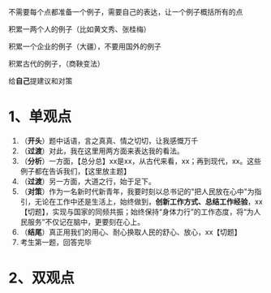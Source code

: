 不需要每个点都准备一个例子，需要自己的表达，让一个例子概括所有的点

积累一两个人的例子（比如黄文秀、张桂梅）

积累一个企业的例子（大疆），不要用国外的例子

积累古代的例子，（商鞅变法）



给**自己**提建议和对策



# 1、单观点

1. （**开头**）题中话语，言之真真、情之切切，让我感慨万千
2. （**过渡**）对此，我在这里用两方面来表达我的看法。
3. （**分析**）一方面，【总分总】xx是xx，从古代来看，xx；再到现代，xx。这些例子都在告诉我们，【这里放主题】
4. （**过渡**）另一方面，大道之行，始于足下。
5. （**对策**）作为一名新时代新青年，我要时刻以总书记的"把人民放在心中"为指引，无论在工作中还是生活上，始终做到，**创新工作方式、总结工作经验**，xx【切题】，实现与国家的同频共振；始终保持“身体力行”的工作态度，将“为人民服务”不仅记在脑中，更要刻在心上。
6. （**结尾**）真正用我们的用心、耐心换取人民的舒心、放心，xx【切题】
7. 考生第一题，回答完毕

# 2、双观点
